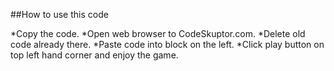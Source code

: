 ##How to use this code

*Copy the code.
*Open web browser to CodeSkuptor.com.
*Delete old code already there.
*Paste code into block on the left.
*Click play button on top left hand corner and enjoy the game.